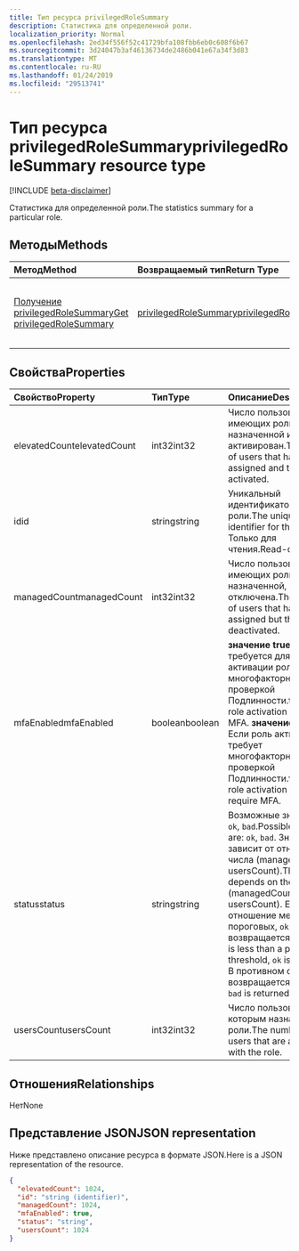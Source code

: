 ```yaml
---
title: Тип ресурса privilegedRoleSummary
description: Статистика для определенной роли.
localization_priority: Normal
ms.openlocfilehash: 2ed34f556f52c41729bfa108fbb6eb0c608f6b67
ms.sourcegitcommit: 3d24047b3af46136734de2486b041e67a34f3d83
ms.translationtype: MT
ms.contentlocale: ru-RU
ms.lasthandoff: 01/24/2019
ms.locfileid: "29513741"
---
```

# <a name="privilegedrolesummary-resource-type"></a><span data-ttu-id="05de8-103">Тип ресурса privilegedRoleSummary</span><span class="sxs-lookup"><span data-stu-id="05de8-103">privilegedRoleSummary resource type</span></span>

[!INCLUDE [beta-disclaimer](../../includes/beta-disclaimer.md)]

<span data-ttu-id="05de8-104">Статистика для определенной роли.</span><span class="sxs-lookup"><span data-stu-id="05de8-104">The statistics summary for a particular role.</span></span>


## <a name="methods"></a><span data-ttu-id="05de8-105">Методы</span><span class="sxs-lookup"><span data-stu-id="05de8-105">Methods</span></span>

| <span data-ttu-id="05de8-106">Метод</span><span class="sxs-lookup"><span data-stu-id="05de8-106">Method</span></span>           | <span data-ttu-id="05de8-107">Возвращаемый тип</span><span class="sxs-lookup"><span data-stu-id="05de8-107">Return Type</span></span>    |<span data-ttu-id="05de8-108">Описание</span><span class="sxs-lookup"><span data-stu-id="05de8-108">Description</span></span>|
|:---------------|:--------|:----------|
|[<span data-ttu-id="05de8-109">Получение privilegedRoleSummary</span><span class="sxs-lookup"><span data-stu-id="05de8-109">Get privilegedRoleSummary</span></span>](../api/privilegedrolesummary-get.md) | [<span data-ttu-id="05de8-110">privilegedRoleSummary</span><span class="sxs-lookup"><span data-stu-id="05de8-110">privilegedRoleSummary</span></span>](privilegedrolesummary.md) |<span data-ttu-id="05de8-111">Чтение свойства и связи объекта privilegedRoleSummary.</span><span class="sxs-lookup"><span data-stu-id="05de8-111">Read properties and relationships of privilegedRoleSummary object.</span></span>|

## <a name="properties"></a><span data-ttu-id="05de8-112">Свойства</span><span class="sxs-lookup"><span data-stu-id="05de8-112">Properties</span></span>
| <span data-ttu-id="05de8-113">Свойство</span><span class="sxs-lookup"><span data-stu-id="05de8-113">Property</span></span>     | <span data-ttu-id="05de8-114">Тип</span><span class="sxs-lookup"><span data-stu-id="05de8-114">Type</span></span>   |<span data-ttu-id="05de8-115">Описание</span><span class="sxs-lookup"><span data-stu-id="05de8-115">Description</span></span>|
|:---------------|:--------|:----------|
|<span data-ttu-id="05de8-116">elevatedCount</span><span class="sxs-lookup"><span data-stu-id="05de8-116">elevatedCount</span></span>|<span data-ttu-id="05de8-117">int32</span><span class="sxs-lookup"><span data-stu-id="05de8-117">int32</span></span>|<span data-ttu-id="05de8-118">Число пользователей, имеющих роли, назначенной и роль активирован.</span><span class="sxs-lookup"><span data-stu-id="05de8-118">The number of users that have the role assigned and the role is activated.</span></span>|
|<span data-ttu-id="05de8-119">id</span><span class="sxs-lookup"><span data-stu-id="05de8-119">id</span></span>|<span data-ttu-id="05de8-120">string</span><span class="sxs-lookup"><span data-stu-id="05de8-120">string</span></span>| <span data-ttu-id="05de8-121">Уникальный идентификатор для роли.</span><span class="sxs-lookup"><span data-stu-id="05de8-121">The unique identifier for the role.</span></span> <span data-ttu-id="05de8-122">Только для чтения.</span><span class="sxs-lookup"><span data-stu-id="05de8-122">Read-only.</span></span>|
|<span data-ttu-id="05de8-123">managedCount</span><span class="sxs-lookup"><span data-stu-id="05de8-123">managedCount</span></span>|<span data-ttu-id="05de8-124">int32</span><span class="sxs-lookup"><span data-stu-id="05de8-124">int32</span></span>|<span data-ttu-id="05de8-125">Число пользователей, имеющих роли, назначенной, но роль отключена.</span><span class="sxs-lookup"><span data-stu-id="05de8-125">The number of users that have the role assigned but the role is deactivated.</span></span>|
|<span data-ttu-id="05de8-126">mfaEnabled</span><span class="sxs-lookup"><span data-stu-id="05de8-126">mfaEnabled</span></span>|<span data-ttu-id="05de8-127">boolean</span><span class="sxs-lookup"><span data-stu-id="05de8-127">boolean</span></span>|<span data-ttu-id="05de8-128">**значение true,** Если требуется для активации роли многофакторной проверкой Подлинности.</span><span class="sxs-lookup"><span data-stu-id="05de8-128">**true** if the role activation requires MFA.</span></span> <span data-ttu-id="05de8-129">**значение false,** Если роль активации не требует многофакторной проверкой Подлинности.</span><span class="sxs-lookup"><span data-stu-id="05de8-129">**false** if the role activation doesn't require MFA.</span></span>|
|<span data-ttu-id="05de8-130">status</span><span class="sxs-lookup"><span data-stu-id="05de8-130">status</span></span>|<span data-ttu-id="05de8-131">string</span><span class="sxs-lookup"><span data-stu-id="05de8-131">string</span></span>| <span data-ttu-id="05de8-132">Возможные значения: `ok`, `bad`.</span><span class="sxs-lookup"><span data-stu-id="05de8-132">Possible values are: `ok`, `bad`.</span></span> <span data-ttu-id="05de8-133">Значение зависит от отношение числа (managedCount / usersCount).</span><span class="sxs-lookup"><span data-stu-id="05de8-133">The value depends on the ratio of (managedCount / usersCount).</span></span> <span data-ttu-id="05de8-134">Если отношение меньше, чем пороговых, `ok` возвращается.</span><span class="sxs-lookup"><span data-stu-id="05de8-134">If the ratio is less than a predefined threshold, `ok` is returned.</span></span> <span data-ttu-id="05de8-135">В противном случае `bad` возвращается.</span><span class="sxs-lookup"><span data-stu-id="05de8-135">Otherwise, `bad` is returned.</span></span>|
|<span data-ttu-id="05de8-136">usersCount</span><span class="sxs-lookup"><span data-stu-id="05de8-136">usersCount</span></span>|<span data-ttu-id="05de8-137">int32</span><span class="sxs-lookup"><span data-stu-id="05de8-137">int32</span></span>|<span data-ttu-id="05de8-138">Число пользователей, которым назначен роли.</span><span class="sxs-lookup"><span data-stu-id="05de8-138">The number of users that are assigned with the role.</span></span>|

## <a name="relationships"></a><span data-ttu-id="05de8-139">Отношения</span><span class="sxs-lookup"><span data-stu-id="05de8-139">Relationships</span></span>
<span data-ttu-id="05de8-140">Нет</span><span class="sxs-lookup"><span data-stu-id="05de8-140">None</span></span>


## <a name="json-representation"></a><span data-ttu-id="05de8-141">Представление JSON</span><span class="sxs-lookup"><span data-stu-id="05de8-141">JSON representation</span></span>

<span data-ttu-id="05de8-142">Ниже представлено описание ресурса в формате JSON.</span><span class="sxs-lookup"><span data-stu-id="05de8-142">Here is a JSON representation of the resource.</span></span>

<!-- {
  "blockType": "resource",
  "optionalProperties": [

  ],
  "@odata.type": "microsoft.graph.privilegedRoleSummary"
}-->

```json
{
  "elevatedCount": 1024,
  "id": "string (identifier)",
  "managedCount": 1024,
  "mfaEnabled": true,
  "status": "string",
  "usersCount": 1024
}

```

<!-- uuid: 8fcb5dbc-d5aa-4681-8e31-b001d5168d79
2015-10-25 14:57:30 UTC -->
<!--
{
  "type": "#page.annotation",
  "description": "privilegedRoleSummary resource",
  "keywords": "",
  "section": "documentation",
  "tocPath": "",
  "suppressions": [
    "Error: /api-reference/beta/resources/privilegedrolesummary.md:\r\n      Exception processing links.\r\n    System.ArgumentException: Link Definition was null. Link text: !INCLUDE [beta-disclaimer](../../includes/beta-disclaimer.md)\r\n      at ApiDoctor.Validation.DocFile.get_LinkDestinations()\r\n      at ApiDoctor.Validation.DocSet.ValidateLinks(Boolean includeWarnings, String[] relativePathForFiles, IssueLogger issues, Boolean requireFilenameCaseMatch, Boolean printOrphanedFiles)"
  ]
}
-->
